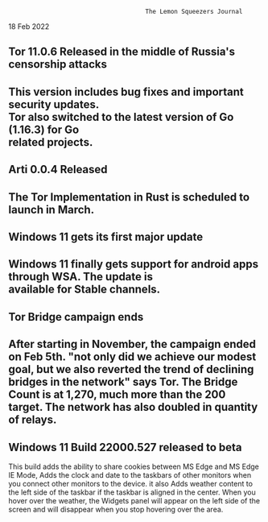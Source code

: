                                           The Lemon Squeezers Journal
18 Feb 2022


Tor 11.0.6 Released in the middle of Russia's censorship attacks 
-----------------------------------------------------------------
This version includes bug fixes and important security updates.  
Tor also switched to the latest version of Go (1.16.3) for Go    
related projects.                                                 
-----------------------------------------------------------------
Arti 0.0.4 Released                                              
-----------------------------------------------------------------
The Tor Implementation in Rust is scheduled to launch in March.  
-----------------------------------------------------------------
Windows 11 gets its first major update    
-----------------------------------------------------------------
Windows 11 finally gets support for 
android apps through WSA. The update is   
available for Stable channels.            
-----------------------------------------------------------------
Tor Bridge campaign ends                  
-----------------------------------------------------------------
After starting in November, the campaign ended on Feb 5th.
"not only did we achieve our modest goal, but we also reverted
the trend of declining bridges in the network" says Tor. The 
Bridge Count is at 1,270, much more than the 200 target. The 
network has also doubled in quantity of relays.
-----------------------------------------------------------------
Windows 11 Build 22000.527 released to beta
-----------------------------------------------------------------
This build adds the ability to share cookies between MS Edge and
MS Edge IE Mode, Adds the clock and date to the taskbars of other 
monitors when you connect other monitors to the device.
it also Adds weather content to the left side of the taskbar if 
the taskbar is aligned in the center. When you hover over the 
weather, the Widgets panel will appear on the left side of the 
screen and will disappear when you stop hovering over the area.
